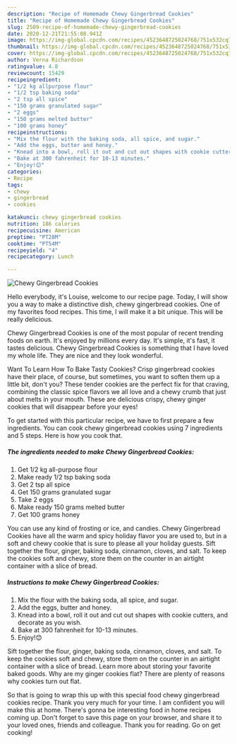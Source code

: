 ```yaml
---
description: "Recipe of Homemade Chewy Gingerbread Cookies"
title: "Recipe of Homemade Chewy Gingerbread Cookies"
slug: 2509-recipe-of-homemade-chewy-gingerbread-cookies
date: 2020-12-21T21:55:08.941Z
image: https://img-global.cpcdn.com/recipes/4523648725024768/751x532cq70/chewy-gingerbread-cookies-recipe-main-photo.jpg
thumbnail: https://img-global.cpcdn.com/recipes/4523648725024768/751x532cq70/chewy-gingerbread-cookies-recipe-main-photo.jpg
cover: https://img-global.cpcdn.com/recipes/4523648725024768/751x532cq70/chewy-gingerbread-cookies-recipe-main-photo.jpg
author: Verna Richardson
ratingvalue: 4.8
reviewcount: 15429
recipeingredient:
- "1/2 kg allpurpose flour"
- "1/2 tsp baking soda"
- "2 tsp all spice"
- "150 grams granulated sugar"
- "2 eggs"
- "150 grams melted butter"
- "100 grams honey"
recipeinstructions:
- "Mix the flour with the baking soda, all spice, and sugar."
- "Add the eggs, butter and honey."
- "Knead into a bowl, roll it out and cut out shapes with cookie cutters, and decorate as you wish."
- "Bake at 300 fahrenheit for 10-13 minutes."
- "Enjoy!😊"
categories:
- Recipe
tags:
- chewy
- gingerbread
- cookies

katakunci: chewy gingerbread cookies 
nutrition: 186 calories
recipecuisine: American
preptime: "PT28M"
cooktime: "PT54M"
recipeyield: "4"
recipecategory: Lunch

---
```



![Chewy Gingerbread Cookies](https://img-global.cpcdn.com/recipes/4523648725024768/751x532cq70/chewy-gingerbread-cookies-recipe-main-photo.jpg)

Hello everybody, it's Louise, welcome to our recipe page. Today, I will show you a way to make a distinctive dish, chewy gingerbread cookies. One of my favorites food recipes. This time, I will make it a bit unique. This will be really delicious.

Chewy Gingerbread Cookies is one of the most popular of recent trending foods on earth. It's enjoyed by millions every day. It's simple, it's fast, it tastes delicious. Chewy Gingerbread Cookies is something that I have loved my whole life. They are nice and they look wonderful.

Want To Learn How To Bake Tasty Cookies? Crisp gingerbread cookies have their place, of course, but sometimes, you want to soften them up a little bit, don&#39;t you? These tender cookies are the perfect fix for that craving, combining the classic spice flavors we all love and a chewy crumb that just about melts in your mouth. These are delicious crispy, chewy ginger cookies that will disappear before your eyes!


To get started with this particular recipe, we have to first prepare a few ingredients. You can cook chewy gingerbread cookies using 7 ingredients and 5 steps. Here is how you cook that.

<!--inarticleads1-->

##### The ingredients needed to make Chewy Gingerbread Cookies:

1. Get 1/2 kg all-purpose flour
1. Make ready 1/2 tsp baking soda
1. Get 2 tsp all spice
1. Get 150 grams granulated sugar
1. Take 2 eggs
1. Make ready 150 grams melted butter
1. Get 100 grams honey


You can use any kind of frosting or ice, and candies. Chewy Gingerbread Cookies have all the warm and spicy holiday flavor you are used to, but in a soft and chewy cookie that is sure to please all your holiday guests. Sift together the flour, ginger, baking soda, cinnamon, cloves, and salt. To keep the cookies soft and chewy, store them on the counter in an airtight container with a slice of bread. 

<!--inarticleads2-->

##### Instructions to make Chewy Gingerbread Cookies:

1. Mix the flour with the baking soda, all spice, and sugar.
1. Add the eggs, butter and honey.
1. Knead into a bowl, roll it out and cut out shapes with cookie cutters, and decorate as you wish.
1. Bake at 300 fahrenheit for 10-13 minutes.
1. Enjoy!😊


Sift together the flour, ginger, baking soda, cinnamon, cloves, and salt. To keep the cookies soft and chewy, store them on the counter in an airtight container with a slice of bread. Learn more about storing your favorite baked goods. Why are my ginger cookies flat? There are plenty of reasons why cookies turn out flat. 

So that is going to wrap this up with this special food chewy gingerbread cookies recipe. Thank you very much for your time. I am confident you will make this at home. There's gonna be interesting food in home recipes coming up. Don't forget to save this page on your browser, and share it to your loved ones, friends and colleague. Thank you for reading. Go on get cooking!
